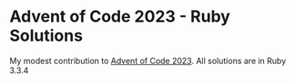 # Advent of Code 2023 - Ruby Solutions

My modest contribution to [Advent of Code 2023](https://adventofcode.com/2023).
All solutions are in Ruby 3.3.4